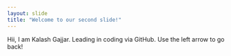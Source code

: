 ```yaml
---
layout: slide
title: "Welcome to our second slide!"
---
```

Hii, I am Kalash Gajjar. Leading in coding via GitHub.
Use the left arrow to go back!
